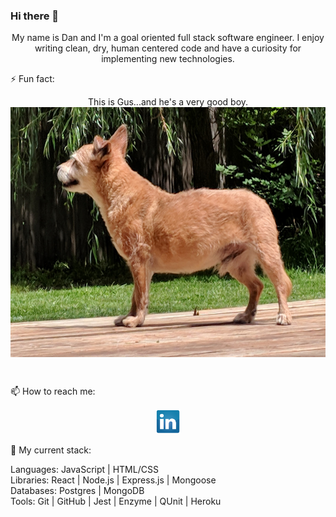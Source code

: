 ### Hi there 👋
<p align="center">My name is Dan and I'm a goal oriented full stack software engineer. I enjoy writing clean, dry, human centered code and have a curiosity for implementing new technologies.<br>
</p> 

⚡ Fun fact: <p align= "center">
  This is Gus...and he's a very good boy.<br> 
 <img align= "center" height="400" width="600" alt="Gus the dog" src = "https://github.com/dbennin125/dbennin125/blob/master/Gus.jpg"></p><br>

📫 How to reach me: 
<p align= "center">
  <a href = "https://www.linkedin.com/in/dan-bennington/"><img src = "https://github.com/dbennin125/dbennin125/blob/master/solidLinkedIn.png"></a>
</p>

🔭 My current stack:
<p align="left">
Languages: JavaScript | HTML/CSS<br>
Libraries: React | Node.js | Express.js | Mongoose<br>
Databases: Postgres | MongoDB<br>
Tools: Git | GitHub | Jest | Enzyme | QUnit | Heroku<br>
</p>

<!--
**dbennin125/dbennin125** is a ✨ _special_ ✨ repository because its `README.md` (this file) appears on your GitHub profile.

Here are some ideas to get you started:

- 🔭 I’m currently working on ...
- 🌱 I’m currently learning ...
- 👯 I’m looking to collaborate on ...
- 🤔 I’m looking for help with ...
- 💬 Ask me about ...
- 😄 Pronouns: ...
-->
